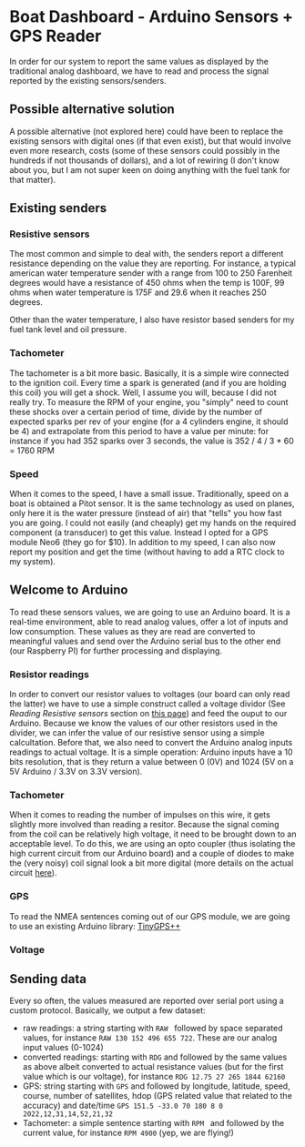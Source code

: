 # Boat Dashboard - Arduino Sensors + GPS Reader


In order for our system to report the same values as displayed by the traditional analog dashboard, we have to read and process the signal reported by the existing sensors/senders.


## Possible alternative solution

A possible alternative (not explored here) could have been to replace the existing sensors with digital ones (if that even exist), but that would involve even more research, costs (some of these sensors could possibly in the hundreds if not thousands of dollars), and a lot of rewiring (I don't know about you, but I am not super keen on doing anything with the fuel tank for that matter).


## Existing senders

### Resistive sensors

The most common and simple to deal with, the senders report a different resistance depending on the value they are reporting. For instance, a typical american water temperature sender with a range from 100 to 250 Farenheit degrees would have a resistance of 450 ohms when the temp is 100F, 99 ohms when water temperature is 175F and 29.6 when it reaches 250 degrees.

Other than the water temperature, I also have resistor based senders for my fuel tank level and oil pressure.



### Tachometer

The tachometer is a bit more basic. Basically, it is a simple wire connected to the ignition coil.
Every time a spark is generated (and if you are holding this coil) you will get a shock. Well, I assume you will, because I did not really try. 
To measure the RPM of your engine, you "simply" need to count these shocks over a certain period of time, divide by the number of expected sparks per rev of your engine (for a 4 cylinders engine, it should be 4)  and extrapolate from this period to have a value per minute: for instance if you had 352 sparks over 3 seconds, the value is 352 / 4 / 3 * 60 = 1760 RPM


### Speed

When it comes to the speed, I have a small issue. Traditionally, speed on a boat is obtained a Pitot sensor. It is the same technology as used on planes, only here it is the water pressure (instead of air) that "tells" you how fast you are going. I could not easily (and cheaply) get my hands on the required component (a transducer) to get this value.
Instead I opted for a GPS module Neo6 (they go for $10). In addition to my speed, I can also now report my position and get the time (without having to add a RTC clock to my system).


## Welcome to Arduino

To read these sensors values, we are going to use an Arduino board. It is a real-time environment, able to read analog values, offer a lot of inputs and low consumption.
These values as they are read are converted to meaningful values and send over the Arduino serial bus to the other end (our Raspberry PI) for further processing and displaying.

### Resistor readings

In order to convert our resistor values to voltages (our board can only read the latter) we have to use a simple construct called a voltage dividor (See *Reading Resistive sensors* section on [this page](https://learn.sparkfun.com/tutorials/voltage-dividers/all)) and feed the ouput to our Arduino.
Because we know the values of our other resistors used in the divider, we can infer the value of our resistive sensor using a simple calcultation.
Before that, we also need to convert the Arduino analog inputs readings to actual voltage. It is a simple operation: Arduino inputs have a 10 bits resolution, that is they return a value between 0 (0V) and 1024 (5V on a 5V Arduino / 3.3V on 3.3V version).

### Tachometer

When it comes to reading the number of impulses on this wire, it gets slightly more involved than reading a resitor. Because the signal coming from the coil can be relatively high voltage, it need to be brought down to an acceptable level. To do this, we are using an opto coupler (thus isolating the high current circuit from our Arduino board) and a couple of diodes to make the (very noisy) coil signal look a bit more digital (more details on the actual circuit [here](http://blog.gardere.io/2018/05/el-taco.html)).

### GPS

To read the NMEA sentences coming out of our GPS module, we are going to use an existing Arduino library: [TinyGPS++](http://arduiniana.org/libraries/tinygpsplus/)

### Voltage



## Sending data

Every so often, the values measured are reported over serial port using a custom protocol.
Basically, we output a few dataset:
* raw readings: a string starting  with `RAW ` followed by space separated values, for instance `RAW 130 152 496 655 722`. These are our analog input values (0-1024)
* converted readings: starting with `RDG` and followed by the same values as above albeit converted to actual resistance values (but for the first value which is our voltage), for instance `RDG 12.75 27 265 1844 62160`
* GPS: string starting with `GPS` and followed by longitude, latitude, speed, course, number of satellites, hdop (GPS related value that related to the accuracy) and date/time  `GPS 151.5 -33.0 70 180 8 0 2022,12,31,14,52,21,32`
* Tachometer: a simple sentence starting with `RPM ` and followed by the current value, for instance `RPM 4900` (yep, we are flying!)